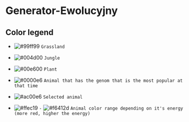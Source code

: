 # Generator-Ewolucyjny

## Color legend
- ![#99ff99](https://placehold.it/15/99ff99/000000?text=+) `Grassland`
- ![#004d00](https://placehold.it/15/004d00/000000?text=+) `Jungle`
- ![#00e600](https://placehold.it/15/00e600/000000?text=+) `Plant`
- ![#0000e6](https://placehold.it/15/0000e6/000000?text=+) `Animal that has the genom that is the most popular at that time`
- ![#ac00e6](https://placehold.it/15/ac00e6/000000?text=+) `Selected animal`

- ![#ffec19](https://placehold.it/15/ffec19/000000?text=+) `-` ![#f6412d](https://placehold.it/15/f6412d/000000?text=+) `Animal color range depending on it's energy (more red, higher the energy)`


